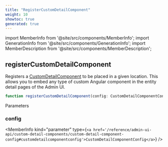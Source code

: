 ```yaml
---
title: "RegisterCustomDetailComponent"
weight: 10
showtoc: true
generated: true
---
```

<!-- This file was generated from the Vendure source. Do not modify. Instead, re-run the "docs:build" script -->
import MemberInfo from '@site/src/components/MemberInfo';
import GenerationInfo from '@site/src/components/GenerationInfo';
import MemberDescription from '@site/src/components/MemberDescription';


## registerCustomDetailComponent

<GenerationInfo sourceFile="packages/admin-ui/src/lib/core/src/providers/custom-detail-component/custom-detail-component.service.ts" sourceLine="12" packageName="@vendure/admin-ui" />

Registers a <a href='/reference/admin-ui-api/custom-detail-components/custom-detail-component#customdetailcomponent'>CustomDetailComponent</a> to be placed in a given location. This allows you
to embed any type of custom Angular component in the entity detail pages of the Admin UI.

```ts title="Signature"
function registerCustomDetailComponent(config: CustomDetailComponentConfig): Provider
```
Parameters

### config

<MemberInfo kind="parameter" type={`<a href='/reference/admin-ui-api/custom-detail-components/custom-detail-component-config#customdetailcomponentconfig'>CustomDetailComponentConfig</a>`} />

